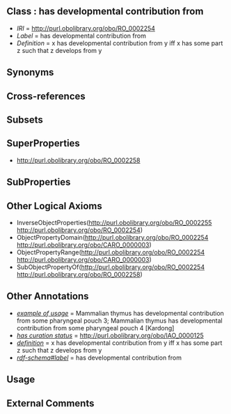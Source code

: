 
## Class : has developmental contribution from

 * *IRI* = http://purl.obolibrary.org/obo/RO_0002254
 * *Label* = has developmental contribution from
 * *Definition* = x has developmental contribution from y iff x has some part z such that z develops from y

## Synonyms


## Cross-references


## Subsets


## SuperProperties

 * <http://purl.obolibrary.org/obo/RO_0002258>

## SubProperties


## Other Logical Axioms

 * InverseObjectProperties(<http://purl.obolibrary.org/obo/RO_0002255> <http://purl.obolibrary.org/obo/RO_0002254>)
 * ObjectPropertyDomain(<http://purl.obolibrary.org/obo/RO_0002254> <http://purl.obolibrary.org/obo/CARO_0000003>)
 * ObjectPropertyRange(<http://purl.obolibrary.org/obo/RO_0002254> <http://purl.obolibrary.org/obo/CARO_0000003>)
 * SubObjectPropertyOf(<http://purl.obolibrary.org/obo/RO_0002254> <http://purl.obolibrary.org/obo/RO_0002258>)

## Other Annotations

 * *[example of usage](../../IAO/12/IAO_0000112.md)* = Mammalian thymus has developmental contribution from some pharyngeal pouch 3; Mammalian thymus has developmental contribution from some pharyngeal pouch 4 [Kardong]
 * *[has curation status](../../IAO/14/IAO_0000114.md)* = http://purl.obolibrary.org/obo/IAO_0000125
 * *[definition](../../IAO/15/IAO_0000115.md)* = x has developmental contribution from y iff x has some part z such that z develops from y
 * *[rdf-schema#label](../../el/rdf-schema#label.md)* = has developmental contribution from

## Usage


## External Comments

